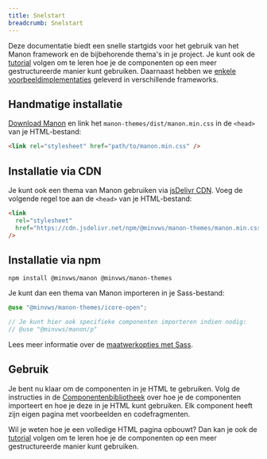 ```yaml
---
title: Snelstart
breadcrumb: Snelstart
---
```


Deze documentatie biedt een snelle startgids voor het gebruik van het Manon
framework en de bijbehorende thema's in je project. Je kunt ook de
[tutorial](/getting-started/tutorial) volgen om te leren hoe je de componenten
op een meer gestructureerde manier kunt gebruiken. Daarnaast hebben we
[enkele voorbeeldimplementaties](https://github.com/minvws/nl-rdo-manon/tree/main/examples/)
geleverd in verschillende frameworks.

## Handmatige installatie

[Download Manon](https://github.com/minvws/nl-rdo-manon/archive/refs/heads/main.zip)
en link het `manon-themes/dist/manon.min.css` in de `<head>` van je
HTML-bestand:

```html
<link rel="stylesheet" href="path/to/manon.min.css" />
```

## Installatie via CDN

Je kunt ook een thema van Manon gebruiken via
[jsDelivr CDN](https://cdn.jsdelivr.net/npm/@minvws/manon-themes/). Voeg de
volgende regel toe aan de `<head>` van je HTML-bestand:

```html
<link
  rel="stylesheet"
  href="https://cdn.jsdelivr.net/npm/@minvws/manon-themes/manon.min.css"
/>
```

## Installatie via npm

```console
npm install @minvws/manon @minvws/manon-themes
```

Je kunt dan een thema van Manon importeren in je Sass-bestand:

```scss
@use "@minvws/manon-themes/icore-open";

// Je kunt hier ook specifieke componenten importeren indien nodig:
// @use "@minvws/manon/p"
```

Lees meer informatie over de
[maatwerkopties met Sass](https://minvws.github.io/nl-rdo-manon/getting-started/customization).

## Gebruik

Je bent nu klaar om de componenten in je HTML te gebruiken. Volg de instructies
in de [Componentenbibliotheek](/library) over hoe je de componenten importeert
en hoe je deze in je HTML kunt gebruiken. Elk component heeft zijn eigen pagina
met voorbeelden en codefragmenten.

Wil je weten hoe je een volledige HTML pagina opbouwt? Dan kan je ook de
[tutorial](/getting-started/tutorial) volgen om te leren hoe je de componenten
op een meer gestructureerde manier kunt gebruiken.
